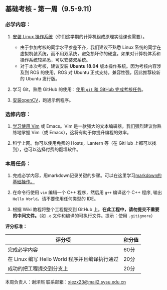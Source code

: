 ## 基础考核 - 第一周（9.5-9.11）

### 必学内容：

1. [安装 Linux 操作系统](https://github.com/SYSU-AERO-SWIFT/Tutorial_2022/blob/main/Doc/%E7%8E%AF%E5%A2%83%E9%85%8D%E7%BD%AE%E4%B8%8E%E5%87%86%E5%A4%87.md)（你们这学期的计算机组成原理实验课也需要）。

   - 由于参加考核的同学水平参差不齐，我们建议不熟悉 Linux 系统的同学在虚拟机装系统，而不用双系统，避免损坏你的硬盘。如果对计算机体系和操作系统较熟悉，可以安装双系统。
   - 对于本次考核，建议安装 **Ubuntu 18.04** 版本操作系统。因为考核内容涉及到 ROS 的使用，ROS 对 Ubuntu 正式支持，兼容性强，因此推荐较新的 Ubuntu 发行版。

2. 学习 Git，熟悉 GitHub 的使用：[使用 `git` 和 GitHub 完成考核任务](https://github.com/SYSU-AERO-SWIFT/Tutorial_2022/blob/main/Doc/%E5%9F%BA%E4%BA%8Egit%E5%92%8CGitHub%E5%AE%8C%E6%88%90%E8%80%83%E6%A0%B8%E4%BB%BB%E5%8A%A1.md)。

3. [安装openCV](https://github.com/SYSU-AERO-SWIFT/Tutorial_2022/blob/main/Doc/%E8%A7%86%E8%A7%89%EF%BC%9A%E5%9F%BA%E4%BA%8EOpencv%E5%AE%8C%E6%88%90%E8%80%83%E6%A0%B8.md)，跑通示例程序。

   

### 选修内容：

1. [学习使用 Vim](https://github.com/SYSU-AERO-SWIFT/Tutorial_2022/blob/main/Doc/%E8%A1%A5%E5%85%85%E7%9F%A5%E8%AF%86%E4%BA%8C.md) 或 Emacs。Vim 是一款强大的文本编辑器，我们强烈建议你熟练地掌握 Vim（或 Emacs），这将有助于你提升编程的效率。

2. 科学上网。你可以使用免费的 Hosts，Lantern 等（在 GitHub 上都可以找到），也可以选择付费的翻墙软件。

   

### 本周任务：

1. 完成必学内容，用markdown记录关键的步骤。可以在这里学习[markdown的基础操作。](https://github.com/SYSU-AERO-SWIFT/Tutorial_2022/blob/main/Doc/%E8%A1%A5%E5%85%85%E7%9F%A5%E8%AF%86%E4%B8%89.md)

2. 在命令行使用 `vim` 编辑一个 C++ 程序，然后用 `g++` 编译这个 C++ 程序, 输出 `Hello World`。请不要使用任何类型的 IDE。

3. 根据 Wiki 教程将整个工程提交到 GitHub 上。**在此工程中，请勿提交不重要的中间文件。**（如 `.o` 文件和编译的可执行文件。提示：使用 `.gitignore`）

   

**评分标准：**

| 评分项                                         | 积分值 |
| ---------------------------------------------- | ------ |
| 完成必学内容                                   | 60分   |
| 在 Linux 编写 Hello World 程序并且编译执行通过 | 20分   |
| 成功的把工程提交到分支上                       | 20分   |



本周负责人：谢泽熙
联系邮箱：xiezx23@mail2.sysu.edu.cn





